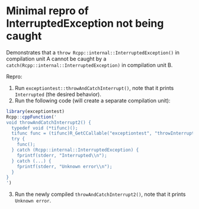 # Minimal repro of InterruptedException not being caught

Demonstrates that a `throw Rcpp::internal::InterruptedException()` in compilation unit A cannot be caught by a `catch(Rcpp::internal::InterruptedException)` in compilation unit B.

Repro:

1. Run `exceptiontest::throwAndCatchInterrupt()`, note that it prints `Interrupted` (the desired behavior).
2. Run the following code (will create a separate compilation unit):
```r
library(exceptiontest)
Rcpp::cppFunction('
void throwAndCatchInterrupt2() {
  typedef void (*tifunc)();
  tifunc func = (tifunc)R_GetCCallable("exceptiontest", "throwInterrupt");
  try {
    func();
  } catch (Rcpp::internal::InterruptedException) {
    fprintf(stderr, "Interrupted\\n");
  } catch (...) {
    fprintf(stderr, "Unknown error\\n");
  }
}
')
```
3. Run the newly compiled `throwAndCatchInterrupt2()`, note that it prints `Unknown error`.

